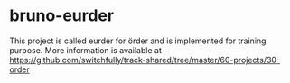 # bruno-eurder
This project is called eurder for örder and is implemented for training purpose. More information is available at https://github.com/switchfully/track-shared/tree/master/60-projects/30-order